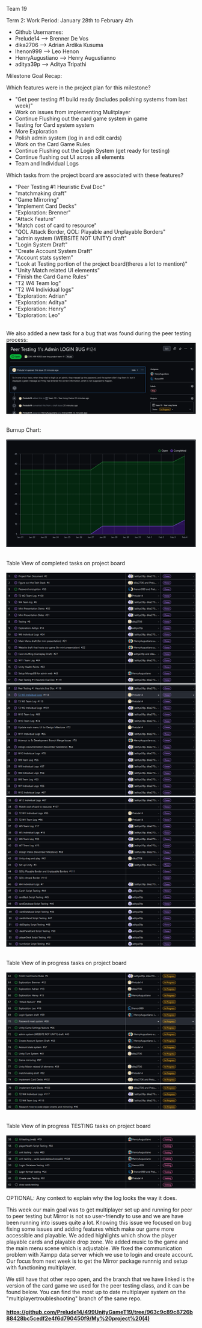 Team 19

Term 2:
Work Period: January 28th to February 4th
<ul>
<li>Github Usernames:</li>
<li>Prelude14 --> Brenner De Vos</li>
<li>dika2706 --> Adrian Ardika Kusuma</li>
<li>lhenon999 --> Leo Henon</li>
<li>HenryAugustiano --> Henry Augustianno</li>
<li>aditya39p --> Aditya Tripathi</li>
</ul>

Milestone Goal Recap:<br>

Which features were in the project plan for this milestone?
<ul>
<li>"Get peer testing #1 build ready (includes polishing systems from last week)"</li>
<li>Work on issues from implementing Mulitplayer</li>
<li>Continue Flushing out the card game system in game</li>
<li>Testing for Card system system</li>
<li>More Exploration</li>
<li>Polish admin system (log in and edit cards)</li>
<li>Work on the Card Game Rules</li>
<li>Continue Flushing out the Login System (get ready for testing)</li>
<li>Continue flushing out UI across all elements</li>
<li>Team and Individual Logs</li>
</ul>

Which tasks from the project board are associated with these features?
<ul>
<li>"Peer Testing #1 Heuristic Eval Doc"</li>
<li>"matchmaking draft"</li>  
<li>"Game Mirroring"</li>
<li>"Implement Card Decks"</li>
<li>"Exploration: Brenner"</li>
<li>"Attack Feature"</li>
<li>"Match cost of card to resource"</li>
<li>"QOL Attack Border, QOL: Playable and Unplayable Borders"</li>
<li>"admin system (WEBSITE NOT UNITY) draft"</li>
<li>"Login System Draft"</li>
<li>"Create Account System Draft"</li>
<li>"Account stats system"</li>
<li>"Look at Testing portion of the project board(theres a lot to mention)"</li>
<li>"Unity Match related UI elements"</li>
<li>"Finish the Card Game Rules"</li>
<li>"T2 W4 Team log"</li>
<li>"T2 W4 Individual logs"</li>
<li>"Exploration: Adrian"</li>
<li>"Exploration: Aditya"</li>
<li>"Exploration: Henry"</li>
<li>"Exploration: Leo"</li>
</ul>

<br>We also added a new task for a bug that was found during the peer testing process:<br>
<img src = "log_imgs/peerTestingBUG1.PNG"/>

<br>Burnup Chart:<br><br>
<img src = "log_imgs/burnUpFEB04.PNG"/>

<br>Table View of completed tasks on project board<br><br>
<img src = "log_imgs/compTasksFEB04_P1-1-17.PNG"/>
<img src = "log_imgs/compTasksFEB04_P2-17-33.PNG"/>
<img src = "log_imgs/compTasksFEB04_P3-33-49.PNG"/>
<img src = "log_imgs/compTasksFEB04_P4-49-54.PNG"/>

<br>Table View of in progress tasks on project board<br><br>
<img src = "log_imgs/inProgTasksFEB04_P1-63-79.PNG"/>
<img src = "log_imgs/inProgTasksFEB04_P2-79-82.PNG"/>

<br>Table View of in progress TESTING tasks on project board<br><br>
<img src = "log_imgs/inProgTESTING_FEB04.PNG"/>

OPTIONAL: Any context to explain why the log looks the way it does.
<br><p>This week our main goal was to get multiplayer set up and running for peer to peer testing but Mirror is not so user-friendly to use and we are have been running into issues quite a lot. Knowing this issue we focused on bug fixing some issues and adding features which make our game more accessible and playable. We added highlights which show the player playable cards and playable drop zone. We added music to the game and the main menu scene which is adjustable. We fixed the communication problem with Xampp data server which we use to login and create account. Our focus from next week is to get the Mirror package runnnig and setup with functioning multiplayer.

We still have that other repo open, and the branch that we have linked is the version of the card game we used for the peer testing class, and it can be found below. You can find the most up to date multiplayer system on the "multiplayertroubleshooting" branch of the same repo.</p>

#### https://github.com/Prelude14/499UnityGameT19/tree/963c9c89c8726b88428bc5cedf2e4f6d790450f9/My%20project%20(4)
